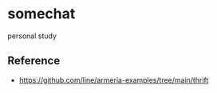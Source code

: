 # somechat

personal study

## Reference
- https://github.com/line/armeria-examples/tree/main/thrift
